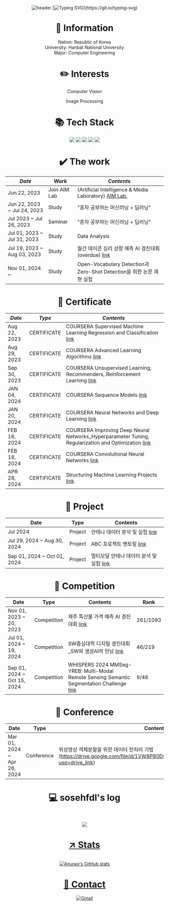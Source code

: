 <div align="center">
  
![header](https://capsule-render.vercel.app/api?type=waving&color=6994CDEE&text=&animation=twinkling&height=80)
[![Typing SVG](https://readme-typing-svg.demolab.com?font=Alkatra&weight=500&size=45&duration=3000&pause=3&color=0080ff&center=true&vCenter=false&multiline=true&repeat=true&width=1000&height=100&lines=Welcome+to+sosehfdl's+GitHub!)](https://git.io/typing-svg)

# 🔎 Information
Nation: Republic of Korea
<br/>University: Hanbat National University
<br/>Major: Computer Engineering


# ✏️ Interests
Computer Vision

Image Processing


# 📚 Tech Stack
<img src="https://img.shields.io/badge/Python-3776AB?style=flat&logo=Python&logoColor=white"/> <img src="https://img.shields.io/badge/Numpy-013243?style=flat&logo=Numpy&logoColor=white"/> <img src="https://img.shields.io/badge/pandas-150458?style=flat&logo=pandas&logoColor=white"/> <img src="https://img.shields.io/badge/scikit-learn-F7931E?style=flat&logo=scikit-learn&logoColor=white"/> <img src="https://img.shields.io/badge/PyTorch-EE4C2C?style=flat&logo=PyTorch&logoColor=white"/> 


# ✔️ The work
*Date* | *Work* | *Contents*
----- | ----- | -----
Jun 22, 2023 | Join AIM Lab | (Artificial Intelligence & Media Laboratory) [AIM Lab.](https://sites.google.com/view/aim-lab-hbnu/home)
Jun 22, 2023 ~ Jul 24, 2023 | Study | "혼자 공부하는 머신러닝 + 딥러닝"
Jul 2023 ~ Jul 26, 2023  | Seminar | "혼자 공부하는 머신러닝 + 딥러닝"
Jul 01, 2023 ~ Jul 31, 2023 | Study | Data Analysis
Jul 19, 2023 ~ Aug 03, 2023 | Study | 월간 데이콘 심리 성향 예측 AI 경진대회(overdue) [link](https://github.com/sosehfdl/Dacon_Machiavellism_test_solution)
Nov 01, 2024 ~ | Study | Open-Vocabulary Detection과 Zero-Shot Detection을 위한 논문 재현 실험


# 📃 Certificate
*Date* | *Type* | *Contents*
----- | ----- | -----
Aug 22, 2023 | CERTIFICATE | COURSERA Supervised Machine Learning Regression and Classification [link](https://github.com/sosehfdl/sosehfdl/assets/123284655/e6db1b6f-4e84-4363-a031-80e8f2ed156e)
Aug 29, 2023 | CERTIFICATE | COURSERA Advanced Learning Algorithms [link](https://github.com/sosehfdl/sosehfdl/assets/123284655/9548f39e-2a02-40b3-a2bc-8e6974cbec46)
Sep 30, 2023 | CERTIFICATE | COURSERA Unsupervised Learning, Recommenders, Reinforcement Learning [link](https://github.com/sosehfdl/sosehfdl/assets/123284655/9223e87e-00ae-4588-88c3-a7de0eb4edfa)
JAN 04, 2024 | CERTIFICATE | COURSERA Sequence Models [link](https://github.com/sosehfdl/sosehfdl/assets/123284655/43ff36b8-a3a2-496c-8bc3-5dc4a2b8a498)
JAN 20, 2024 | CERTIFICATE | COURSERA Neural Networks and Deep Learning [link](https://github.com/sosehfdl/sosehfdl/assets/123284655/9afab31c-5067-4ac9-b7f6-1634d9bc317d)
FEB 16, 2024 | CERTIFICATE | COURSERA Improving Deep Neural Networks_Hyperparameter Tuning, Regularization and Optimization [link](https://github.com/user-attachments/assets/34f301fe-2641-476e-bac2-97295c18b03c)
FEB 18, 2024 | CERTIFICATE | COURSERA Convolutional Neural Networks [link](https://github.com/user-attachments/assets/536e8738-a41f-4abc-98fc-bc72d59fac9b)
APR 28, 2024 | CERTIFICATE | Structuring Machine Learning Projects [link](https://github.com/user-attachments/assets/349a0bfc-493f-4992-9501-a48539a42a8a)


# 📃 Project
Date | Type | Contents
----- | ----- | -----
Jul 2024 | Project | 안테나 데이터 분석 및 실험 [link](https://docs.google.com/presentation/d/1dS7pIAmiluPT42fqskV9tENl51nOLzeSG6rQ_lot2jk/edit?usp=drive_link)
Jul 29, 2024 ~ Aug 30, 2024 | Project | ABC 프로젝트 멘토링 [link](https://abcbootcamp.kr/abc_education/abc_education_detail/EDUA_000000034/)
Sep 01, 2024 ~ Oct 01, 2024 | Project | 멀티모달 안테나 데이터 분석 및 실험 [link](https://docs.google.com/presentation/d/1XaGegUde-VkECaArLgq0KP4GYYnKz2tv8de-NnUwOpo/edit?usp=drive_link)


# 📃 Competition
Date | Type | Contents | Rank
----- | ----- | ----- | -----
Nov 01, 2023 ~ 20, 2023 | Competition | 제주 특산물 가격 예측 AI 경진대회 [link](https://github.com/sosehfdl/Dacon_Jeju_Specialty_Product_Price_Prediction_AI) | 261/1093
Jul 01, 2024 ~ 19, 2024 | Competition | SW중심대학 디지털 경진대회_SW와 생성AI의 만남 [link](https://dacon.io/competitions/official/236253/overview/description) | 46/219
Sep 01, 2024 ~ Oct 15, 2024 | Competition | WHISPERS 2024 MMSeg-YREB: Multi-Modal Remote Sensing Semantic Segmentation Challenge [link](https://codalab.lisn.upsaclay.fr/competitions/19945) | 9/48


# 📃 Conference
Date | Type | Contents | Author
----- | ----- | ----- | -----
Mar 01, 2024 ~ Apr 26, 2024 | Conference | 위성영상 객체분할을 위한 데이터 전처리 기법(https://drive.google.com/file/d/1VW8P80DQh9x0BptQuGeTqI1GlmtP7UZr/view?usp=drive_link) | W.J PARK, H.C CHOI, H.E JANG


# 💻 sosehfdl's log
 
  <br/>

<a href="https://velog.io/@sosehfdl"><img src="https://img.shields.io/badge/velog-11B48A?style=flat-square&logo=Vimeo&logoColor=white&link=https://velog.io/@sosehfdl"/>

# ↗️ Stats
<br/>![Anurag's GitHub stats](https://github-readme-stats.vercel.app/api?username=sosehfdl&show_icons=true&theme=light)


# 💬 Contact
<a href="mailto:dnwls01113@gmail.com">![Gmail](https://img.shields.io/badge/Gmail-D14836?style=for-the-badge&logo=gmail&logoColor=white)
</div>
